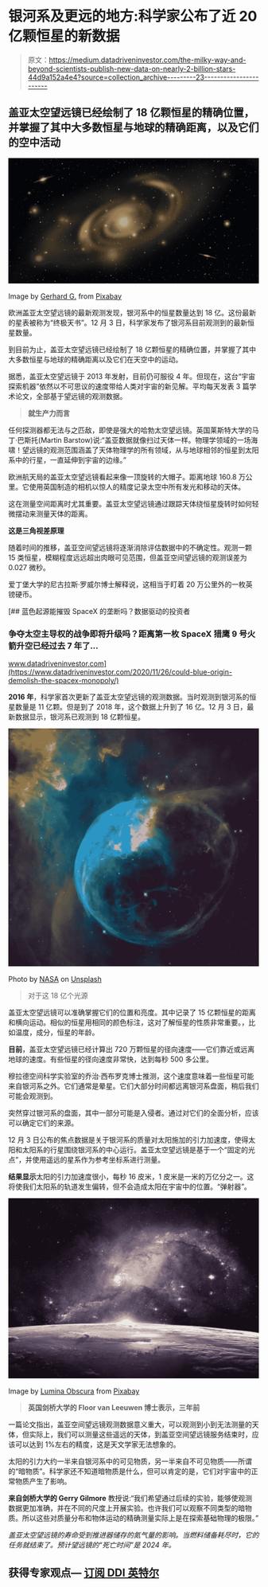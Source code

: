 # 银河系及更远的地方:科学家公布了近 20 亿颗恒星的新数据

> 原文：<https://medium.datadriveninvestor.com/the-milky-way-and-beyond-scientists-publish-new-data-on-nearly-2-billion-stars-44d9a152a4e4?source=collection_archive---------23----------------------->

## 盖亚太空望远镜已经绘制了 18 亿颗恒星的精确位置，并掌握了其中大多数恒星与地球的精确距离，以及它们的空中活动

![](img/479b9ee278a72f63554b5b714a1fb123.png)

Image by [Gerhard G.](https://pixabay.com/users/blende12-201217/?utm_source=link-attribution&utm_medium=referral&utm_campaign=image&utm_content=4036236) from [Pixabay](https://pixabay.com/?utm_source=link-attribution&utm_medium=referral&utm_campaign=image&utm_content=4036236)

欧洲盖亚太空望远镜的最新观测发现，银河系中的恒星数量达到 18 亿。这份最新的星表被称为“终极天书”。12 月 3 日，科学家发布了银河系目前观测到的最新恒星数量。

到目前为止，盖亚太空望远镜已经绘制了 18 亿颗恒星的精确位置，并掌握了其中大多数恒星与地球的精确距离以及它们在天空中的运动。

据悉，盖亚太空望远镜于 2013 年发射，目前仍可服役 4 年。但现在，这台“宇宙探索机器”依然以不可思议的速度带给人类对宇宙的新见解。平均每天发表 3 篇学术论文，全部基于望远镜的观测数据。

> **就生产力而言**

任何探测器都无法与之匹敌，即使是强大的哈勃太空望远镜。英国莱斯特大学的马丁·巴斯托(Martin Barstow)说:“盖亚数据就像扫过天体一样。物理学领域的一场海啸！望远镜的观测范围涵盖了天体物理学的所有领域，从与地球相邻的恒星到太阳系中的行星，一直延伸到宇宙的边缘。”

欧洲航天局的盖亚太空望远镜看起来像一顶旋转的大帽子。距离地球 160.8 万公里。它使用英国制造的相机以惊人的精度记录太空中所有发光和移动的天体。

这在测量空间距离时尤其重要。盖亚太空望远镜通过跟踪天体绕恒星旋转时如何轻微摆动来测量天体的距离。

**这是三角视差原理**

随着时间的推移，盖亚空间望远镜将逐渐消除评估数据中的不确定性。观测一颗 15 类恒星，模糊程度远远超出肉眼可见范围，但盖亚空间望远镜的观测误差为 0.027 微秒。

爱丁堡大学的尼古拉斯·罗威尔博士解释说，这相当于盯着 20 万公里外的一枚英镑硬币。

[](https://www.datadriveninvestor.com/2020/11/26/could-blue-origin-demolish-the-spacex-monopoly/) [## 蓝色起源能摧毁 SpaceX 的垄断吗？数据驱动的投资者

### 争夺太空主导权的战争即将升级吗？距离第一枚 SpaceX 猎鹰 9 号火箭升空已经过去 7 年了…

www.datadriveninvestor.com](https://www.datadriveninvestor.com/2020/11/26/could-blue-origin-demolish-the-spacex-monopoly/) 

**2016 年**，科学家首次更新了盖亚太空望远镜的观测数据。当时观测到银河系的恒星数量是 11 亿颗。但是到了 2018 年，这个数据上升到了 16 亿。12 月 3 日，最新数据显示，银河系已观测到 18 亿颗恒星。

![](img/a847042b470790e702126cd250555189.png)

Photo by [NASA](https://unsplash.com/@nasa?utm_source=unsplash&utm_medium=referral&utm_content=creditCopyText) on [Unsplash](https://unsplash.com/s/photos/stars?utm_source=unsplash&utm_medium=referral&utm_content=creditCopyText)

> 对于这 18 亿个光源

盖亚太空望远镜可以准确掌握它们的位置和亮度。其中记录了 15 亿颗恒星的距离和横向运动。相似的恒星用相同的颜色标注，这对了解恒星的性质非常重要。，比如温度，成分，恒星的年龄。

**目前**，盖亚太空望远镜已经计算出 720 万颗恒星的径向速度——它们靠近或远离地球的速度。有些恒星的径向速度非常快，达到每秒 500 多公里。

穆拉德空间科学实验室的乔治·西布罗克博士推测，这个速度意味着一些恒星可能来自银河系之外。它们通常是晕星。它们大部分时间都远离银河系盘面，稍后我们可能会观测到。

突然穿过银河系的盘面，其中一部分可能是入侵者。通过对它们的全面分析，应该可以确定它们的来源。

12 月 3 日公布的焦点数据是关于银河系的质量对太阳施加的引力加速度，使得太阳和太阳系的行星围绕银河系的中心运行。盖亚太空望远镜是基于一个“固定的光点”，并使用遥远的星系作为参考坐标系进行测量。

**结果显示**太阳的引力加速度很小，每秒 16 皮米，1 皮米是一米的万亿分之一。这将使我们太阳系的轨道发生偏转，但不会造成太阳在宇宙中的位置。“弹射器”。

![](img/9dc9a34e8149e88d7d19cda750a21e15.png)

Image by [Lumina Obscura](https://pixabay.com/users/lumina_obscura-4128746/?utm_source=link-attribution&utm_medium=referral&utm_campaign=image&utm_content=3608029) from [Pixabay](https://pixabay.com/?utm_source=link-attribution&utm_medium=referral&utm_campaign=image&utm_content=3608029)

> **英国剑桥大学的 Floor van Leeuwen 博士表示，三年前**

一篇论文指出，盖亚空间望远镜观测数据意义重大，可以观测到小到无法测量的天体，但实际上，我们可以测量这些遥远的天体，到盖亚空间望远镜服务结束时，应该可以达到 1%左右的精度，这是天文学家无法想象的。

太阳的引力大约一半来自银河系中的可见物质，另一半来自不可见物质——所谓的“暗物质”。科学家还不知道暗物质是什么，但可以肯定的是，它们对宇宙中的正常物质产生了影响。

**来自剑桥大学的 Gerry Gilmore** 教授说:“我们希望通过后续的实验，能够使观测数据更加准确，并在不同的尺度上开展实验。也许我们可以观察不同类型的暗物质。所以这些对质量分布和物体运动的精确测量实际上是在探索基础物理的极限。”

*盖亚太空望远镜的寿命受到推进器储存的氮气量的影响。当燃料储备耗尽时，它的任务就结束了。预计望远镜的“死亡时间”是 2024 年。*

## 获得专家观点— [订阅 DDI 英特尔](https://datadriveninvestor.com/ddi-intel)